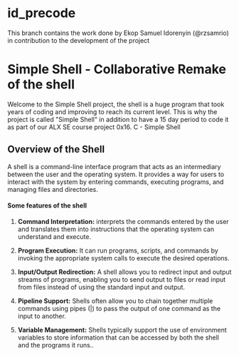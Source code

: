 # id_precode
This branch contains the work done by Ekop Samuel Idorenyin (@rzsamrio) in contribution to the development of the project

# Simple Shell - Collaborative Remake of the shell
Welcome to the Simple Shell project, the shell is a huge program that took years of coding and improving to reach its current level. This is why the project is called "Simple Shell" in addition to have a 15 day period to code it as part of our ALX SE course project 0x16. C - Simple Shell

## Overview of the Shell
A shell is a command-line interface program that acts as an intermediary between the user and the operating system. It provides a way for users to interact with the system by entering commands, executing programs, and managing files and directories.

#### Some features of the shell
1. **Command Interpretation:**  interprets the commands entered by the user and translates them into instructions that the operating system can understand and execute.
2. **Program Execution:** It can run programs, scripts, and commands by invoking the appropriate system calls to execute the desired operations.

3. **Input/Output Redirection:** A shell allows you to redirect input and output streams of programs, enabling you to send output to files or read input from files instead of using the standard input and output.

4. **Pipeline Support:** Shells often allow you to chain together multiple commands using pipes (|) to pass the output of one command as the input to another.

5. **Variable Management:** Shells typically support the use of environment variables to store information that can be accessed by both the shell and the programs it runs..
